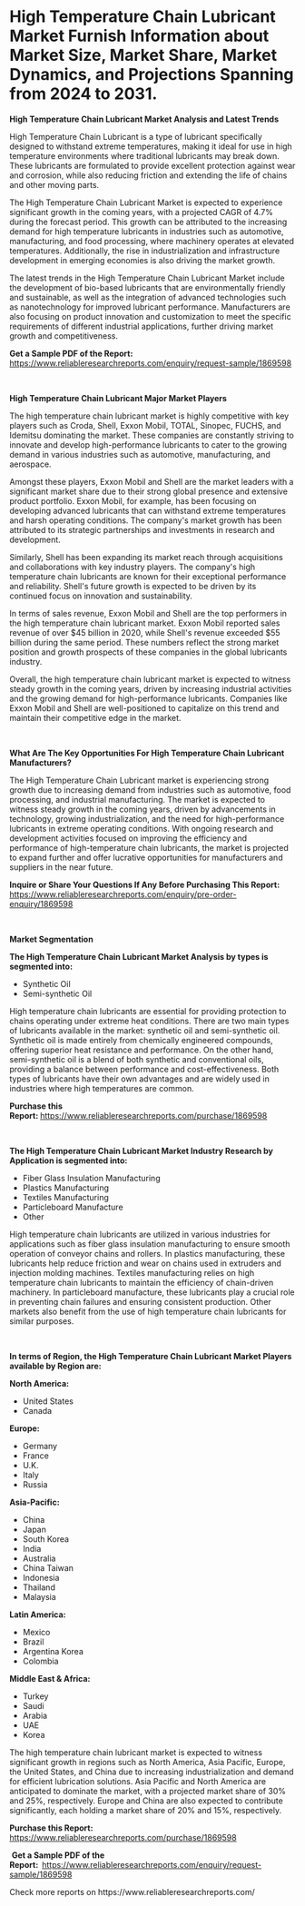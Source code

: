 <p><h1>High Temperature Chain Lubricant Market Furnish Information about Market Size, Market Share, Market Dynamics, and Projections Spanning from 2024 to 2031.</h1></p><p><strong>High Temperature Chain Lubricant Market Analysis and Latest Trends</strong></p>
<p><p>High Temperature Chain Lubricant is a type of lubricant specifically designed to withstand extreme temperatures, making it ideal for use in high temperature environments where traditional lubricants may break down. These lubricants are formulated to provide excellent protection against wear and corrosion, while also reducing friction and extending the life of chains and other moving parts.</p><p>The High Temperature Chain Lubricant Market is expected to experience significant growth in the coming years, with a projected CAGR of 4.7% during the forecast period. This growth can be attributed to the increasing demand for high temperature lubricants in industries such as automotive, manufacturing, and food processing, where machinery operates at elevated temperatures. Additionally, the rise in industrialization and infrastructure development in emerging economies is also driving the market growth.</p><p>The latest trends in the High Temperature Chain Lubricant Market include the development of bio-based lubricants that are environmentally friendly and sustainable, as well as the integration of advanced technologies such as nanotechnology for improved lubricant performance. Manufacturers are also focusing on product innovation and customization to meet the specific requirements of different industrial applications, further driving market growth and competitiveness.</p></p>
<p><strong>Get a Sample PDF of the Report:&nbsp;</strong> <a href="https://www.reliableresearchreports.com/enquiry/request-sample/1869598">https://www.reliableresearchreports.com/enquiry/request-sample/1869598</a></p>
<p>&nbsp;</p>
<p><strong>High Temperature Chain Lubricant Major Market Players</strong></p>
<p><p>The high temperature chain lubricant market is highly competitive with key players such as Croda, Shell, Exxon Mobil, TOTAL, Sinopec, FUCHS, and Idemitsu dominating the market. These companies are constantly striving to innovate and develop high-performance lubricants to cater to the growing demand in various industries such as automotive, manufacturing, and aerospace.</p><p>Amongst these players, Exxon Mobil and Shell are the market leaders with a significant market share due to their strong global presence and extensive product portfolio. Exxon Mobil, for example, has been focusing on developing advanced lubricants that can withstand extreme temperatures and harsh operating conditions. The company's market growth has been attributed to its strategic partnerships and investments in research and development.</p><p>Similarly, Shell has been expanding its market reach through acquisitions and collaborations with key industry players. The company's high temperature chain lubricants are known for their exceptional performance and reliability. Shell's future growth is expected to be driven by its continued focus on innovation and sustainability.</p><p>In terms of sales revenue, Exxon Mobil and Shell are the top performers in the high temperature chain lubricant market. Exxon Mobil reported sales revenue of over $45 billion in 2020, while Shell's revenue exceeded $55 billion during the same period. These numbers reflect the strong market position and growth prospects of these companies in the global lubricants industry.</p><p>Overall, the high temperature chain lubricant market is expected to witness steady growth in the coming years, driven by increasing industrial activities and the growing demand for high-performance lubricants. Companies like Exxon Mobil and Shell are well-positioned to capitalize on this trend and maintain their competitive edge in the market.</p></p>
<p>&nbsp;</p>
<p><strong>What Are The Key Opportunities For High Temperature Chain Lubricant Manufacturers?</strong></p>
<p><p>The High Temperature Chain Lubricant market is experiencing strong growth due to increasing demand from industries such as automotive, food processing, and industrial manufacturing. The market is expected to witness steady growth in the coming years, driven by advancements in technology, growing industrialization, and the need for high-performance lubricants in extreme operating conditions. With ongoing research and development activities focused on improving the efficiency and performance of high-temperature chain lubricants, the market is projected to expand further and offer lucrative opportunities for manufacturers and suppliers in the near future.</p></p>
<p><strong>Inquire or Share Your Questions If Any Before Purchasing This Report:</strong> <a href="https://www.reliableresearchreports.com/enquiry/pre-order-enquiry/1869598">https://www.reliableresearchreports.com/enquiry/pre-order-enquiry/1869598</a></p>
<p>&nbsp;</p>
<p><strong>Market Segmentation</strong></p>
<p><strong>The High Temperature Chain Lubricant Market Analysis by types is segmented into:</strong></p>
<p><ul><li>Synthetic Oil</li><li>Semi-synthetic Oil</li></ul></p>
<p><p>High temperature chain lubricants are essential for providing protection to chains operating under extreme heat conditions. There are two main types of lubricants available in the market: synthetic oil and semi-synthetic oil. Synthetic oil is made entirely from chemically engineered compounds, offering superior heat resistance and performance. On the other hand, semi-synthetic oil is a blend of both synthetic and conventional oils, providing a balance between performance and cost-effectiveness. Both types of lubricants have their own advantages and are widely used in industries where high temperatures are common.</p></p>
<p><strong>Purchase this Report:&nbsp;</strong><a href="https://www.reliableresearchreports.com/purchase/1869598">https://www.reliableresearchreports.com/purchase/1869598</a></p>
<p>&nbsp;</p>
<p><strong>The High Temperature Chain Lubricant Market Industry Research by Application is segmented into:</strong></p>
<p><ul><li>Fiber Glass Insulation Manufacturing</li><li>Plastics Manufacturing</li><li>Textiles Manufacturing</li><li>Particleboard Manufacture</li><li>Other</li></ul></p>
<p><p>High temperature chain lubricants are utilized in various industries for applications such as fiber glass insulation manufacturing to ensure smooth operation of conveyor chains and rollers. In plastics manufacturing, these lubricants help reduce friction and wear on chains used in extruders and injection molding machines. Textiles manufacturing relies on high temperature chain lubricants to maintain the efficiency of chain-driven machinery. In particleboard manufacture, these lubricants play a crucial role in preventing chain failures and ensuring consistent production. Other markets also benefit from the use of high temperature chain lubricants for similar purposes.</p></p>
<p>&nbsp;</p>
<p><strong>In terms of Region, the High Temperature Chain Lubricant Market Players available by Region are:</strong></p>
<p>
    <p> <strong> North America: </strong>
        <ul>
            <li>United States</li>
            <li>Canada</li>
        </ul>
        </p> 
    <p> <strong> Europe: </strong>
        <ul>
            <li>Germany</li>
            <li>France</li>
            <li>U.K.</li>
            <li>Italy</li>
            <li>Russia</li>
        </ul>
        </p> 
    <p> <strong> Asia-Pacific: </strong>
        <ul>
            <li>China</li>
            <li>Japan</li>
            <li>South Korea</li>
            <li>India</li>
            <li>Australia</li>
            <li>China Taiwan</li>
            <li>Indonesia</li>
            <li>Thailand</li>
            <li>Malaysia</li>
        </ul>
        </p> 
    <p> <strong> Latin America: </strong>
        <ul>
            <li>Mexico</li>
            <li>Brazil</li>
            <li>Argentina Korea</li>
            <li>Colombia</li>
        </ul>
        </p> 
    <p> <strong> Middle East & Africa: </strong>
        <ul>
            <li>Turkey</li>
            <li>Saudi</li>
            <li>Arabia</li>
            <li>UAE</li>
            <li>Korea</li>
        </ul>
    </p>
    </p>
<p><p>The high temperature chain lubricant market is expected to witness significant growth in regions such as North America, Asia Pacific, Europe, the United States, and China due to increasing industrialization and demand for efficient lubrication solutions. Asia Pacific and North America are anticipated to dominate the market, with a projected market share of 30% and 25%, respectively. Europe and China are also expected to contribute significantly, each holding a market share of 20% and 15%, respectively.</p></p>
<p><strong>Purchase this Report: </strong><a href="https://www.reliableresearchreports.com/purchase/1869598">https://www.reliableresearchreports.com/purchase/1869598</a></p>
<p>&nbsp;<strong>Get a Sample PDF of the Report:&nbsp;&nbsp;</strong><a href="https://www.reliableresearchreports.com/enquiry/request-sample/1869598">https://www.reliableresearchreports.com/enquiry/request-sample/1869598</a></p>
<p><strong></strong></p>
<p>Check more reports on https://www.reliableresearchreports.com/</p>